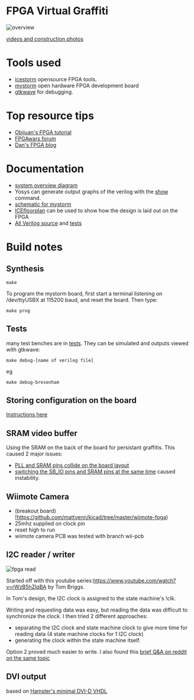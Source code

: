 # FPGA Virtual Graffiti

![overview](docs/overview.png)

[videos and construction photos](https://photos.app.goo.gl/kivlfcmlp4oecVpu1)

# Tools used

* [icestorm](http://www.clifford.at/icestorm/) opensource FPGA tools.
* [mystorm](https://mystorm.uk/) open hardware FPGA development board
* [gtkwave](http://gtkwave.sourceforge.net/) for debugging.

# Top resource tips

* [Obijuan's FPGA tutorial](https://github.com/Obijuan/open-fpga-verilog-tutorial/wiki)
* [FPGAwars forum](https://groups.google.com/forum/#!forum/fpga-wars-explorando-el-lado-libre)
* [Dan's FPGA blog](http://www.zipcpu.com/)

# Documentation

* [system overview diagram](docs/module_overview.svg)
* Yosys can generate output graphs of the verilog with the [show](http://www.clifford.at/yosys/cmd_show.html) command.
* [schematic for mystorm](https://gitlab.com/Folknology/mystorm/blob/BlackIce/BlackIce-schematic.pdf)
* [ICEfloorplan](https://knielsen.github.io/ice40_viewer/ice40_viewer.html) can be used to show how the design is laid out on the FPGA
* [All Verilog source](src) and [tests](tests)

# Build notes

## Synthesis

    make

To program the mystorm board, first start a terminal listening on /dev/ttyUSBX
at 115200 baud, and reset the board. Then type:

    make prog

## Tests

many test benches are in [tests](tests). They can be simulated and outputs
viewed with gtkwave:

    make debug-[name of verilog file]

eg

    make debug-bresenham
    
## Storing configuration on the board

[Instructions
here](https://forum.mystorm.uk/t/config-from-non-voltatile-memory/242/2)

## SRAM video buffer

Using the SRAM on the back of the board for persistant graffitis. This caused 2
major issues:

* [PLL and SRAM pins collide on the board layout](https://forum.mystorm.uk/t/placement-conflict-between-sb-io-for-ram-and-pll/224/12)
* [switching the SB_IO pins and SRAM pins at the same time](https://forum.mystorm.uk/t/fpga-unreliability-crashing-hanging/252/19) caused instability.

## Wiimote Camera

* (breakout board)[https://github.com/mattvenn/kicad/tree/master/wiimote-fpga)
* 25mhz supplied on clock pin
* reset high to run
* wiimote camera PCB was tested with branch wii-pcb

## I2C reader / writer

![fpga read](docs/fpga-i2c-read.png)

Started off with this youtube series:https://www.youtube.com/watch?v=rWzB5hZlqBA
by Tom Briggs.

In Tom's design, the I2C clock is assigned to the state machine's !clk.

Writing and requesting data was easy, but reading the data was difficult to
synchronize the clock. I then tried 2 different approaches:

* separating the I2C clock and state machine clock to give more time for reading
 data (4 state machine clocks for 1 I2C clock)
* generating the clock within the state machine itself.

Option 2 proved much easier to write. I also found this [brief Q&A on reddit on
the same topic](https://m.reddit.com/r/FPGA/comments/4oltue/when_writing_communication_protocols_spi_i2c_etc/)

## DVI output

based on [Hamster's minimal DVI-D
VHDL](http://hamsterworks.co.nz/mediawiki/index.php/Minimal_DVI-D)
